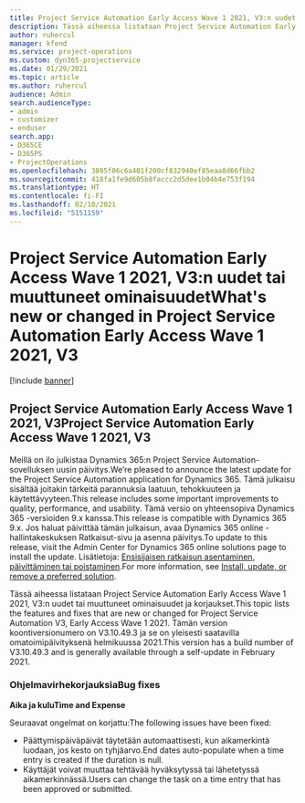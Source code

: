 ```yaml
---
title: Project Service Automation Early Access Wave 1 2021, V3:n uudet tai muuttuneet ominaisuudet
description: Tässä aiheessa listataan Project Service Automation Early Access Wave 1 2021, V3:n ominaisuudet ja korjaukset.
author: ruhercul
manager: kfend
ms.service: project-operations
ms.custom: dyn365-projectservice
ms.date: 01/29/2021
ms.topic: article
ms.author: ruhercul
audience: Admin
search.audienceType:
- admin
- customizer
- enduser
search.app:
- D365CE
- D365PS
- ProjectOperations
ms.openlocfilehash: 3895f06c6a401f200cf832940ef85eaa8d66fbb2
ms.sourcegitcommit: 418fa1fe9d605b8faccc2d5dee1b04b4e753f194
ms.translationtype: HT
ms.contentlocale: fi-FI
ms.lasthandoff: 02/10/2021
ms.locfileid: "5151159"
---
```

# <a name="whats-new-or-changed-in-project-service-automation-early-access-wave-1-2021-v3"></a><span data-ttu-id="d29f1-103">Project Service Automation Early Access Wave 1 2021, V3:n uudet tai muuttuneet ominaisuudet</span><span class="sxs-lookup"><span data-stu-id="d29f1-103">What's new or changed in Project Service Automation Early Access Wave 1 2021, V3</span></span>

[!include [banner](../includes/psa-now-project-operations.md)]

## <a name="project-service-automation-early-access-wave-1-2021-v3"></a><span data-ttu-id="d29f1-104">Project Service Automation Early Access Wave 1 2021, V3</span><span class="sxs-lookup"><span data-stu-id="d29f1-104">Project Service Automation Early Access Wave 1 2021, V3</span></span>

<span data-ttu-id="d29f1-105">Meillä on ilo julkistaa Dynamics 365:n Project Service Automation-sovelluksen uusin päivitys.</span><span class="sxs-lookup"><span data-stu-id="d29f1-105">We’re pleased to announce the latest update for the Project Service Automation application for Dynamics 365.</span></span> <span data-ttu-id="d29f1-106">Tämä julkaisu sisältää joitakin tärkeitä parannuksia laatuun, tehokkuuteen ja käytettävyyteen.</span><span class="sxs-lookup"><span data-stu-id="d29f1-106">This release includes some important improvements to quality, performance, and usability.</span></span> <span data-ttu-id="d29f1-107">Tämä versio on yhteensopiva Dynamics 365 -versioiden 9.x kanssa.</span><span class="sxs-lookup"><span data-stu-id="d29f1-107">This release is compatible with Dynamics 365 9.x.</span></span> <span data-ttu-id="d29f1-108">Jos haluat päivittää tämän julkaisun, avaa Dynamics 365 online -hallintakeskuksen Ratkaisut-sivu ja asenna päivitys.</span><span class="sxs-lookup"><span data-stu-id="d29f1-108">To update to this release, visit the Admin Center for Dynamics 365 online solutions page to install the update.</span></span> <span data-ttu-id="d29f1-109">Lisätietoja: [Ensisijaisen ratkaisun asentaminen, päivittäminen tai poistaminen](https://docs.microsoft.com/power-platform/admin/install-remove-preferred-solution).</span><span class="sxs-lookup"><span data-stu-id="d29f1-109">For more information, see [Install, update, or remove a preferred solution](https://docs.microsoft.com/power-platform/admin/install-remove-preferred-solution).</span></span>

<span data-ttu-id="d29f1-110">Tässä aiheessa listataan Project Service Automation Early Access Wave 1 2021, V3:n uudet tai muuttuneet ominaisuudet ja korjaukset.</span><span class="sxs-lookup"><span data-stu-id="d29f1-110">This topic lists the features and fixes that are new or changed for Project Service Automation V3, Early Access Wave 1 2021.</span></span> <span data-ttu-id="d29f1-111">Tämän version koontiversionumero on V3.10.49.3 ja se on yleisesti saatavilla omatoimipäivityksenä helmikuussa 2021.</span><span class="sxs-lookup"><span data-stu-id="d29f1-111">This version has a build number of V3.10.49.3 and is generally available through a self-update in February 2021.</span></span>


### <a name="bug-fixes"></a><span data-ttu-id="d29f1-112">Ohjelmavirhekorjauksia</span><span class="sxs-lookup"><span data-stu-id="d29f1-112">Bug fixes</span></span>

<span data-ttu-id="d29f1-113">**Aika ja kulu**</span><span class="sxs-lookup"><span data-stu-id="d29f1-113">**Time and Expense**</span></span>

<span data-ttu-id="d29f1-114">Seuraavat ongelmat on korjattu:</span><span class="sxs-lookup"><span data-stu-id="d29f1-114">The following issues have been fixed:</span></span>

- <span data-ttu-id="d29f1-115">Päättymispäiväpäivät täytetään automaattisesti, kun aikamerkintä luodaan, jos kesto on tyhjäarvo.</span><span class="sxs-lookup"><span data-stu-id="d29f1-115">End dates auto-populate when a time entry is created if the duration is null.</span></span>
- <span data-ttu-id="d29f1-116">Käyttäjät voivat muuttaa tehtävää hyväksytyssä tai lähetetyssä aikamerkinnässä.</span><span class="sxs-lookup"><span data-stu-id="d29f1-116">Users can change the task on a time entry that has been approved or submitted.</span></span>
